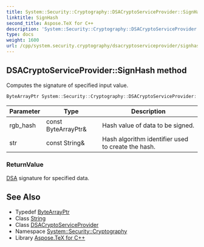 ```yaml
---
title: System::Security::Cryptography::DSACryptoServiceProvider::SignHash method
linktitle: SignHash
second_title: Aspose.TeX for C++
description: 'System::Security::Cryptography::DSACryptoServiceProvider::SignHash method. Computes the signature of specified input value in C++.'
type: docs
weight: 1600
url: /cpp/system.security.cryptography/dsacryptoserviceprovider/signhash/
---
```

## DSACryptoServiceProvider::SignHash method


Computes the signature of specified input value.

```cpp
ByteArrayPtr System::Security::Cryptography::DSACryptoServiceProvider::SignHash(const ByteArrayPtr &rgb_hash, const String &str)
```


| Parameter | Type | Description |
| --- | --- | --- |
| rgb_hash | const ByteArrayPtr\& | Hash value of data to be signed. |
| str | const String\& | Hash algorithm identifier used to create the hash. |

### ReturnValue

[DSA](../../dsa/) signature for specified data.

## See Also

* Typedef [ByteArrayPtr](../../../system/bytearrayptr/)
* Class [String](../../../system/string/)
* Class [DSACryptoServiceProvider](../)
* Namespace [System::Security::Cryptography](../../)
* Library [Aspose.TeX for C++](../../../)
